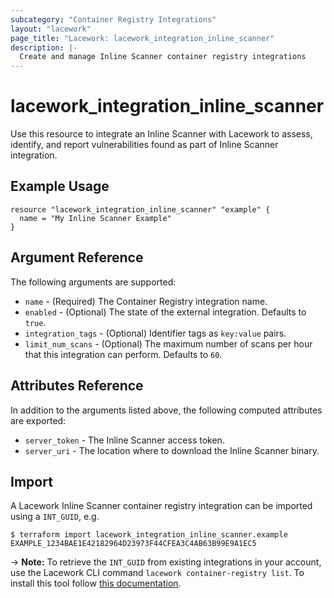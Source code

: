 ```yaml
---
subcategory: "Container Registry Integrations"
layout: "lacework"
page_title: "Lacework: lacework_integration_inline_scanner"
description: |-
  Create and manage Inline Scanner container registry integrations
---
```


# lacework\_integration\_inline\_scanner

Use this resource to integrate an Inline Scanner with Lacework to assess, identify,
and report vulnerabilities found as part of Inline Scanner integration.

## Example Usage

```hcl
resource "lacework_integration_inline_scanner" "example" {
  name = "My Inline Scanner Example"
}
```

## Argument Reference

The following arguments are supported:

* `name` - (Required) The Container Registry integration name.
* `enabled` - (Optional) The state of the external integration. Defaults to `true`.
* `integration_tags` - (Optional) Identifier tags as `key:value` pairs.
* `limit_num_scans` - (Optional) The maximum number of scans per hour that this integration can perform. Defaults to `60`.

## Attributes Reference

In addition to the arguments listed above, the following computed attributes are exported:

* `server_token` - The Inline Scanner access token.
* `server_uri` - The location where to download the Inline Scanner binary.

## Import

A Lacework Inline Scanner container registry integration can be imported using a `INT_GUID`, e.g.

```
$ terraform import lacework_integration_inline_scanner.example EXAMPLE_1234BAE1E42182964D23973F44CFEA3C4AB63B99E9A1EC5
```
-> **Note:** To retrieve the `INT_GUID` from existing integrations in your account, use the
	Lacework CLI command `lacework container-registry list`. To install this tool follow
	[this documentation](https://docs.lacework.com/cli/).

